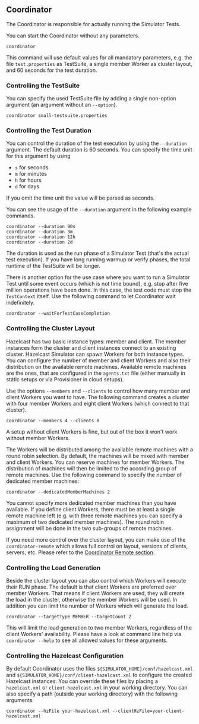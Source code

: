 
## Coordinator

The Coordinator is responsible for actually running the Simulator Tests.

You can start the Coordinator without any parameters.

```
coordinator
```

This command will use default values for all mandatory parameters, e.g. the file `test.properties` as TestSuite, a single member Worker as cluster layout, and 60 seconds for the test duration.

### Controlling the TestSuite

You can specify the used TestSuite file by adding a single non-option argument (an argument without an `--option`).

```
coordinator small-testsuite.properties
```

### Controlling the Test Duration

You can control the duration of the test execution by using the `--duration` argument. The default duration is 60 seconds. You can specify the time unit for this argument by using

- `s` for seconds
- `m` for minutes
- `h` for hours
- `d` for days

If you omit the time unit the value will be parsed as seconds.

You can see the usage of the `--duration` argument in the following example commands.

```
coordinator --duration 90s
coordinator --duration 3m
coordinator --duration 12h
coordinator --duration 2d
```

The duration is used as the run phase of a Simulator Test (that's the actual test execution). If you have long running warmup or verify phases, the total runtime of the TestSuite will be longer.

There is another option for the use case where you want to run a Simulator Test until some event occurs (which is not time bound), e.g. stop after five million operations have been done. In this case, the test code must stop the `TestContext` itself. Use the following command to let Coordinator wait indefinitely.

```
coordinator --waitForTestCaseCompletion
```

### Controlling the Cluster Layout

Hazelcast has two basic instance types: member and client. The member instances form the cluster and client instances connect to an existing cluster. Hazelcast Simulator can spawn Workers for both instance types. You can configure the number of member and client Workers and also their distribution on the available remote machines. Available remote machines are the ones, that are configured in the `agents.txt` file (either manually in static setups or via Provisioner in cloud setups).

Use the options `--members` and `--clients` to control how many member and client Workers you want to have. The following command creates a cluster with four member Workers and eight client Workers (which connect to that cluster).

```
coordinator --members 4 --clients 8
```

A setup without client Workers is fine, but out of the box it won't work without member Workers.

The Workers will be distributed among the available remote machines with a round robin selection. By default, the machines will be mixed with member and client Workers. You can reserve machines for member Workers. The distribution of machines will then be limited to the according group of remote machines. Use the following command to specify the number of dedicated member machines:

```
coordinator --dedicatedMemberMachines 2
```

You cannot specify more dedicated member machines than you have available. If you define client Workers, there must be at least a single remote machine left (e.g. with three remote machines you can specify a maximum of two dedicated member machines). The round robin assignment will be done in the two sub-groups of remote machines.

If you need more control over the cluster layout, you can make use of the `coordinator-remote` which allows full control on layout, versions of clients, servers, etc. Please refer to the [Coordinator Remote section](#coordinator-remote).

### Controlling the Load Generation

Beside the cluster layout you can also control which Workers will execute their RUN phase. The default is that client Workers are preferred over member Workers. That means if client Workers are used, they will create the load in the cluster, otherwise the member Workers will be used. In addition you can limit the number of Workers which will generate the load.

```
coordinator --targetType MEMBER --targetCount 2
```

This will limit the load generation to two member Workers, regardless of the client Workers' availability. Please have a look at command line help via `coordinator --help` to see all allowed values for these arguments.

### Controlling the Hazelcast Configuration

By default Coordinator uses the files `${SIMULATOR_HOME}/conf/hazelcast.xml` and `${SIMULATOR_HOME}/conf/client-hazelcast.xml` to configure the created Hazelcast instances. You can override these files by placing a `hazelcast.xml` or `client-hazelcast.xml` in your working directory. You can also specify a path (outside your working directory) with the following arguments:

```
coordinator --hzFile your-hazelcast.xml --clientHzFile=your-client-hazelcast.xml
```
